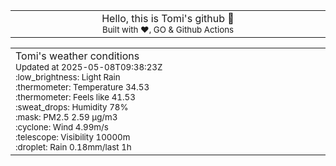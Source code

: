 
<div align="center">
<table>
<tbody>
<td align="center">
<img width="2000" height="0"><br>
Hello, this is Tomi's github 👋<br>
<sup>Built with ❤️, GO & Github Actions</sup><br>
<img width="2000" height="0">
</td>
</tbody>
</table>
</div>
<table>
<tbody>
<td align="left">
<img width="2000" height="0"><br>
Tomi's weather conditions<br>
<sup>Updated at 2025-05-08T09:38:23Z</sup><br>
<sup>:low_brightness: Light Rain</sup><br>
<sup>:thermometer: Temperature 34.53 </sup><br>
<sup>:thermometer: Feels like 41.53</sup><br>
<sup>:sweat_drops: Humidity 78%</sup><br>
<sup>:mask: PM2.5 2.59 μg/m3</sup><br>
<sup>:cyclone: Wind 4.99m/s </sup><br>
<sup>:telescope: Visibility 10000m </sup><br>
<sup>:droplet: Rain 0.18mm/last 1h </sup><br>
<img width="2000" height="0">
</td>
<td align="left">
<img width="2000" height="0"><br>
<br>
<img width="2000" height="0">
</td>
</tbody>
</table>
</div>
    